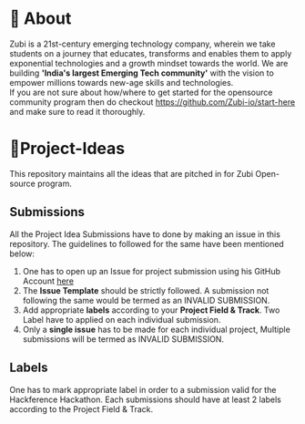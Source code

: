# 👋 About
Zubi is a 21st-century emerging technology company, wherein we take students on a journey that educates, transforms and enables them to apply exponential technologies and a growth mindset towards the world. We are building **'India's largest Emerging Tech community'** with the vision to empower millions towards new-age skills and technologies. <br>
If you are not sure about how/where to get started for the opensource community program then do checkout https://github.com/Zubi-io/start-here and make sure to read it thoroughly.

# 🚀Project-Ideas
This repository maintains all the ideas that are pitched in for Zubi Open-source program.

## Submissions
All the Project Idea Submissions have to done by making an issue in this repository. The guidelines to followed for the same have been mentioned below:
1. One has to open up an Issue for project submission using his GitHub Account [here](https://github.com/Zubi-io/Project-Ideas/issues/new)
2. The **Issue Template** should be strictly followed. A submission not following the same would be termed as an INVALID SUBMISSION.
3. Add appropriate **labels** according to your **Project Field & Track**. Two Label have to applied on each individual submission.
4. Only a **single issue** has to be made for each individual project, Multiple submissions will be termed as INVALID SUBMISSION.

## Labels
One has to mark appropriate label in order to a submission valid for the Hackference Hackathon. Each submissions should have at least 2 labels according to the Project Field & Track.
